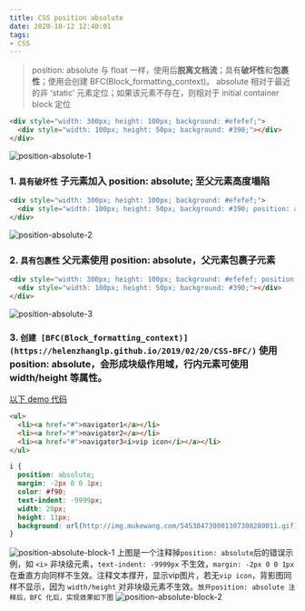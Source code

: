 ```yaml
---
title: CSS position absolute
date: 2020-10-12 12:40:01
tags:
- CSS
---
```


> position: absolute 与 float 一样，使用后**脱离文档流**；具有**破坏性**和**包裹性**；使用会创建 BFC(Block_formatting_context)。
absolute 相对于最近的非 ‘static’ 元素定位；如果该元素不存在，则相对于 initial container block 定位

```html
<div style="width: 300px; height: 100px; background: #efefef;">
  <div style="width: 100px; height: 50px; background: #390;"></div>
</div>
```
![position-absolute-1](/images/css/position-absolute-1.jpg)
<!--more-->

### 1. **`具有破坏性`** 子元素加入 position: absolute; 至父元素高度塌陷
```html
<div style="width: 300px; height: 100px; background: #efefef;">
  <div style="width: 100px; height: 50px; background: #390; position: absolute"></div>
</div>
```
![position-absolute-2](/images/css/position-absolute-2.jpg)

### 2. **`具有包裹性`** 父元素使用 position: absolute，父元素包裹子元素
```html
<div style="width: 300px; height: 100px; background: #efefef; position: absolute">
  <div style="width: 100px; height: 50px; background: #390;"></div>
</div>
```
![position-absolute-3](/images/css/position-absolute-3.jpg)

### 3. **`创建 [BFC(Block_formatting_context)](https://helenzhanglp.github.io/2019/02/20/CSS-BFC/)`** 使用 position: absolute，会形成块级作用域，行内元素可使用 width/height 等属性。
[以下 demo 代码](https://github.com/HelenZhangLP/demo/blob/master/postionAbsoluteFixedBlock/index.html)

```html
<ul>
  <li><a href="#">navigator1</a></li>
  <li><a href="#">navigator2</a></li>
  <li><a href="#">navigator3<i>vip icon</i></a></li>
</ul>
```
```css
i {
  position: absolute;
  margin: -2px 0 0 1px;
  color: #f90;
  text-indent: -9999px;
  width: 28px;
  height: 11px;
  background: url(http://img.mukewang.com/545304730001307300280011.gif) no-repeat;
}
```
![position-absolute-block-1](/images/demo/positionAbsoluteFixedBlock/position-absolute-block-1.jpg)
上图是一个注释掉`position: absolute`后的错误示例，如 `<i>` 非块级元素，`text-indent: -9999px` 不生效，`margin: -2px 0 0 1px`在垂直方向同样不生效。注释文本撑开，显示vip图片，若无`vip icon`，背影图同样不显示，因为 `width/height` 对非块级元素不生效。`放开position: absolute 注释后，BFC 化后，实现效果如下图`
![position-absolute-block-2](/images/demo/positionAbsoluteFixedBlock/position-absolute-block-2.jpg)
